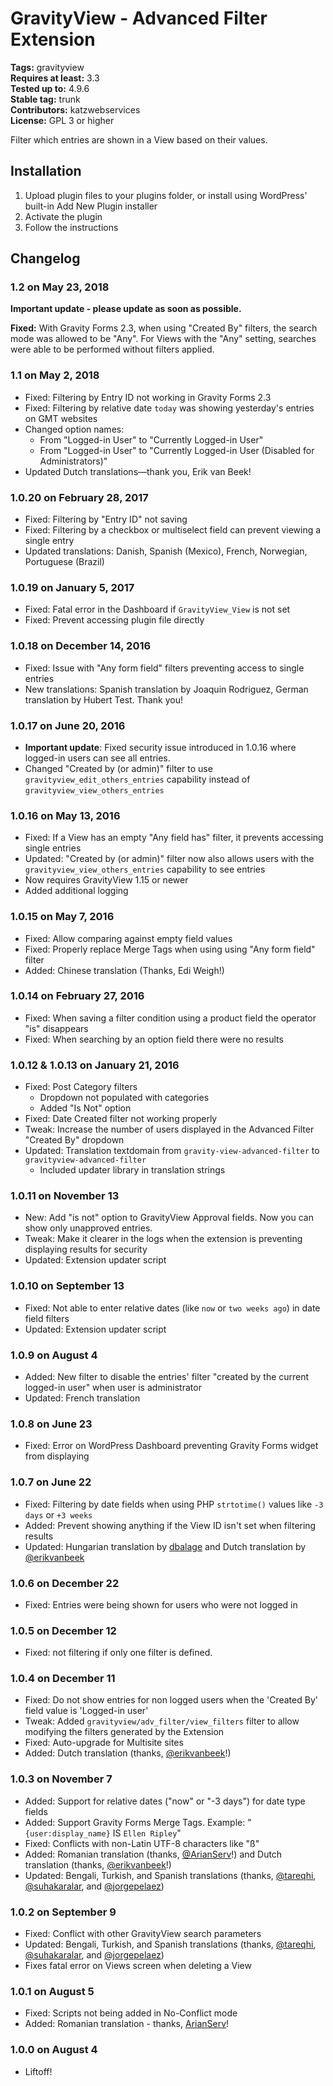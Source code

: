 # GravityView - Advanced Filter Extension #
**Tags:** gravityview  
**Requires at least:** 3.3  
**Tested up to:** 4.9.6  
**Stable tag:** trunk  
**Contributors:** katzwebservices  
**License:** GPL 3 or higher  

Filter which entries are shown in a View based on their values.

## Installation ##

1. Upload plugin files to your plugins folder, or install using WordPress' built-in Add New Plugin installer
2. Activate the plugin
3. Follow the instructions

## Changelog ##

### 1.2 on May 23, 2018 ###

**Important update - please update as soon as possible.**

**Fixed:** With Gravity Forms 2.3, when using "Created By" filters, the search mode was allowed to be "Any". For Views with the "Any" setting, searches were able to be performed without filters applied.  

### 1.1 on May 2, 2018 ###

* Fixed: Filtering by Entry ID not working in Gravity Forms 2.3
* Fixed: Filtering by relative date `today` was showing yesterday's entries on GMT websites
* Changed option names:
    - From "Logged-in User" to "Currently Logged-in User"
    - From "Logged-in User" to "Currently Logged-in User (Disabled for Administrators)"
* Updated Dutch translations—thank you, Erik van Beek!

### 1.0.20 on February 28, 2017 ###

* Fixed: Filtering by "Entry ID" not saving
* Fixed: Filtering by a checkbox or multiselect field can prevent viewing a single entry
* Updated translations: Danish, Spanish (Mexico), French, Norwegian, Portuguese (Brazil)

### 1.0.19 on January 5, 2017 ###

* Fixed: Fatal error in the Dashboard if `GravityView_View` is not set
* Fixed: Prevent accessing plugin file directly

### 1.0.18 on December 14, 2016 ###
* Fixed: Issue with "Any form field" filters preventing access to single entries
* New translations: Spanish translation by Joaquin Rodriguez, German translation by Hubert Test. Thank you!

### 1.0.17 on June 20, 2016 ###
* __Important update__: Fixed security issue introduced in 1.0.16 where logged-in users can see all entries.
* Changed "Created by (or admin)" filter to use `gravityview_edit_others_entries` capability instead of `gravityview_view_others_entries`

### 1.0.16 on May 13, 2016 ###
* Fixed: If a View has an empty "Any field has" filter, it prevents accessing single entries
* Updated: "Created by (or admin)" filter now also allows users with the `gravityview_view_others_entries` capability to see entries
* Now requires GravityView 1.15 or newer
* Added additional logging

### 1.0.15 on May 7, 2016 ###
* Fixed: Allow comparing against empty field values
* Fixed: Properly replace Merge Tags when using using "Any form field" filter
* Added: Chinese translation (Thanks, Edi Weigh!)

### 1.0.14 on February 27, 2016 ###
* Fixed: When saving a filter condition using a product field the operator "is" disappears
* Fixed: When searching by an option field there were no results

### 1.0.12 & 1.0.13 on January 21, 2016 ###
* Fixed: Post Category filters
    - Dropdown not populated with categories
    - Added "Is Not" option
* Fixed: Date Created filter not working properly
* Tweak: Increase the number of users displayed in the Advanced Filter "Created By" dropdown
* Updated: Translation textdomain from `gravity-view-advanced-filter` to `gravityview-advanced-filter`
    - Included updater library in translation strings

### 1.0.11 on November 13 ###
* New: Add "is not" option to GravityView Approval fields. Now you can show only unapproved entries.
* Tweak: Make it clearer in the logs when the extension is preventing displaying results for security
* Updated: Extension updater script

### 1.0.10 on September 13 ###
* Fixed: Not able to enter relative dates (like `now` or `two weeks ago`) in date field filters
* Updated: Extension updater script

### 1.0.9 on August 4 ###
* Added: New filter to disable the entries' filter "created by the current logged-in user" when user is administrator
* Updated: French translation

### 1.0.8 on June 23 ###
* Fixed: Error on WordPress Dashboard preventing Gravity Forms widget from displaying

### 1.0.7 on June 22 ###
* Fixed: Filtering by date fields when using PHP `strtotime()` values like `-3 days` or `+3 weeks`
* Added: Prevent showing anything if the View ID isn't set when filtering results
* Updated: Hungarian translation by [dbalage](https://www.transifex.com/accounts/profile/dbalage/) and Dutch translation by [@erikvanbeek](https://www.transifex.com/accounts/profile/erikvanbeek/)

### 1.0.6 on December 22 ###
* Fixed: Entries were being shown for users who were not logged in

### 1.0.5 on December 12 ###
* Fixed: not filtering if only one filter is defined.

### 1.0.4 on December 11 ###
* Fixed: Do not show entries for non logged users when the 'Created By' field value is 'Logged-in user'
* Tweak: Added `gravityview/adv_filter/view_filters` filter to allow modifying the filters generated by the Extension
* Fixed: Auto-upgrade for Multisite sites
* Added: Dutch translation (thanks, [@erikvanbeek](https://www.transifex.com/accounts/profile/erikvanbeek/)!)

### 1.0.3 on November 7 ###
* Added: Support for relative dates ("now" or "-3 days") for date type fields
* Added: Support Gravity Forms Merge Tags. Example: "`{user:display_name}` IS `Ellen Ripley`"
* Fixed: Conflicts with non-Latin UTF-8 characters like "ß"
* Added: Romanian translation (thanks, [@ArianServ](https://www.transifex.com/accounts/profile/ArianServ/)!) and Dutch translation (thanks, [@erikvanbeek](https://www.transifex.com/accounts/profile/erikvanbeek/)!)
* Updated: Bengali, Turkish, and Spanish translations (thanks, [@tareqhi](https://www.transifex.com/accounts/profile/tareqhi/), [@suhakaralar](https://www.transifex.com/accounts/profile/suhakaralar/), and [@jorgepelaez](https://www.transifex.com/accounts/profile/jorgepelaez/))

### 1.0.2 on September 9 ###
* Fixed: Conflict with other GravityView search parameters
* Updated: Bengali, Turkish, and Spanish translations (thanks, [@tareqhi](https://www.transifex.com/accounts/profile/tareqhi/), [@suhakaralar](https://www.transifex.com/accounts/profile/suhakaralar/), and [@jorgepelaez](https://www.transifex.com/accounts/profile/jorgepelaez/))
* Fixes fatal error on Views screen when deleting a View

### 1.0.1 on August 5 ###
* Fixed: Scripts not being added in No-Conflict mode
* Added: Romanian translation - thanks, [ArianServ](https://www.transifex.com/accounts/profile/ArianServ/)!

### 1.0.0 on August 4 ###
* Liftoff!

